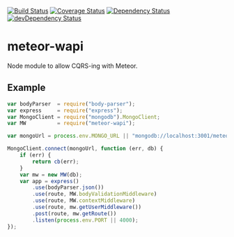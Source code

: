 [![Build Status](https://travis-ci.org/mondora-labs/meteor-wapi.svg?branch=master)](https://travis-ci.org/mondora-labs/meteor-wapi)
[![Coverage Status](https://img.shields.io/coveralls/mondora-labs/meteor-wapi.svg)](https://coveralls.io/r/mondora-labs/meteor-wapi?branch=master)
[![Dependency Status](https://david-dm.org/mondora-labs/meteor-wapi.svg)](https://david-dm.org/mondora-labs/meteor-wapi)
[![devDependency Status](https://david-dm.org/mondora-labs/meteor-wapi/dev-status.svg)](https://david-dm.org/mondora-labs/meteor-wapi#info=devDependencies)

# meteor-wapi

Node module to allow CQRS-ing with Meteor.


## Example

```js
var bodyParser  = require("body-parser");
var express     = require("express");
var MongoClient = require("mongodb").MongoClient;
var MW          = require("meteor-wapi");

var mongoUrl = process.env.MONGO_URL || "mongodb://localhost:3001/meteor";

MongoClient.connect(mongoUrl, function (err, db) {
    if (err) {
        return cb(err);
    }
    var mw = new MW(db);
    var app = express()
        .use(bodyParser.json())
        .use(route, MW.bodyValidationMiddleware)
        .use(route, MW.contextMiddleware)
        .use(route, mw.getUserMiddleware())
        .post(route, mw.getRoute())
        .listen(process.env.PORT || 4000);
});
```

